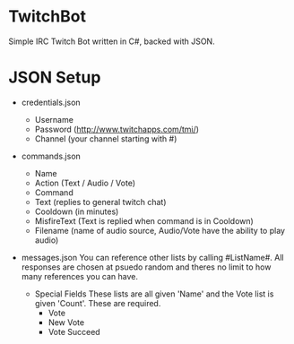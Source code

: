 # TwitchBot
Simple IRC Twitch Bot written in C#, backed with JSON.

# JSON Setup

- credentials.json
    - Username 
    - Password (http://www.twitchapps.com/tmi/)
    - Channel (your channel starting with #)

- commands.json
    - Name
    - Action (Text / Audio / Vote)
    - Command
    - Text (replies to general twitch chat)
    - Cooldown (in minutes)
    - MisfireText (Text is replied when command is in Cooldown)
    - Filename (name of audio source, Audio/Vote have the ability to play audio)
    
- messages.json
    You can reference other lists by calling #ListName#.
    All responses are chosen at psuedo random and theres no limit to how many references you can have.
    
    - Special Fields
        These lists are all given 'Name' and the Vote list is given 'Count'. These are required.
        - Vote
        - New Vote
        - Vote Succeed
